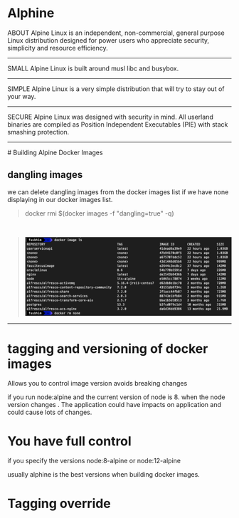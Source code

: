 # Alphine

ABOUT
Alpine Linux is an independent, non-commercial, general purpose Linux distribution designed 
for power users who appreciate security, simplicity and resource efficiency.
<br>
<hr>
SMALL
Alpine Linux is built around musl libc and busybox. 
<br>
<hr>
SIMPLE
Alpine Linux is a very simple distribution that will try to stay out of your way. <br>
<hr>
SECURE
Alpine Linux was designed with security in mind. All userland binaries are compiled as Position Independent Executables (PIE) with stack smashing protection.
<br>
<hr>
# Building Alpine Docker Images

## dangling images
we can delete dangling images from the docker images list if we have none displaying in our docker images list.
>docker rmi $(docker images -f "dangling=true" -q)

<br>

> ![](https://raw.githubusercontent.com/Fas96/T-images-repo/main/docker-dangling-images.png) 
<hr>

# tagging and versioning of docker images

Allows you to control image version
avoids breaking changes

if you run node:alpine and the current version of node is 8. when the node version changes . The application could have impacts on application
and could cause lots of changes.

# You have full control
if you specify the versions
node:8-alpine
or node:12-alpine

usually alphine is the best versions when building docker images. 

# Tagging override
